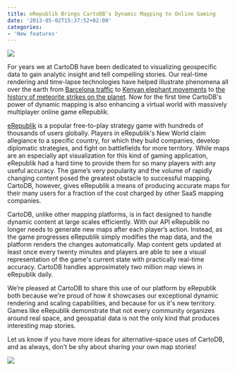 ```yaml
---
title: eRepublik Brings CartoDB’s Dynamic Mapping to Online Gaming
date: '2013-05-02T15:37:52+02:00'
categories:
- 'New features'
---
```


<img src="http://cartodb.s3.amazonaws.com/tumblr/posts/erep.jpg"/>

For years we at CartoDB have been dedicated to visualizing geospecific data to gain analytic insight and tell compelling stories. Our real-time rendering and time-lapse technologies have helped illustrate phenomena all over the earth from <a href="http://blog.cartodb.com/post/45750027785/exploring-the-differences-in-dynamic-data-through-time">Barcelona traffic</a> to <a href="http://blog.cartodb.com/post/45843221360/time-based-map-visualizations-unveil-new-patterns-and">Kenyan elephant movements</a> to <a href="http://blog.cartodb.com/post/43491512651/every-recorded-meteorite-strike-on-earth-mapped">the history of meteorite strikes on the planet</a>. Now for the first time CartoDB's power of dynamic mapping is also enhancing a virtual world with massively multiplayer online game eRepublik.

<a href="http://www.erepublik.com/">eRepublik</a> is a popular free-to-play strategy game with hundreds of thousands of users globally. Players in eRepublik's New World claim allegiance to a specific country, for which they build companies, develop diplomatic strategies, and fight on battlefields for more territory. While maps are an especially apt visualization for this kind of gaming application, eRepublik had a hard time to provide them for so many players with any useful accuracy. The game’s very popularity and the volume of rapidly changing content posed the greatest obstacle to successful mapping. CartoDB, however, gives eRepublik a means of producing accurate maps for their many users for a fraction of the cost charged by other SaaS mapping companies.

CartoDB, unlike other mapping platforms, is in fact designed to handle dynamic content at large scales efficiently. With our API eRepublik no longer needs to generate new maps after each player’s action. Instead, as the game progresses eRepublik simply modifies the map data, and the platform renders the changes automatically. Map content gets updated at least once every twenty minutes and players are able to see a visual representation of the game's current state with practically real-time accuracy. CartoDB handles approximately two million map views in eRepublik daily.

We’re pleased at CartoDB to share this use of our platform by eRepublik both because we're proud of how it showcases our exceptional dynamic rendering and scaling capabilities, and because for us it's new territory. Games like eRepublik demonstrate that not every community organizes around real space, and geospatial data is not the only kind that produces interesting map stories.

Let us know if you have more ideas for alternative-space uses of CartoDB, and as always, don't be shy about sharing your own map stories!

<img src="http://cartodb.s3.amazonaws.com/tumblr/posts/erep2.jpg"/>
